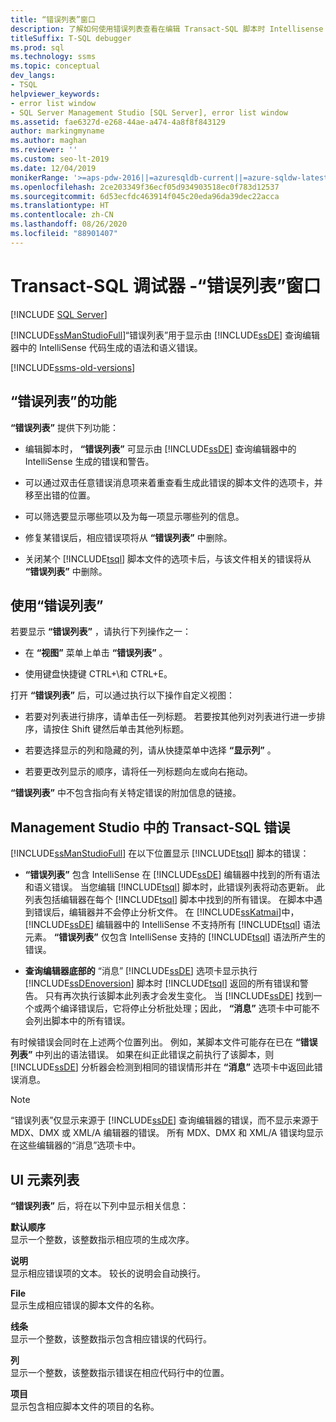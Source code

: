 ```yaml
---
title: “错误列表”窗口
description: 了解如何使用错误列表查看在编辑 Transact-SQL 脚本时 Intellisense 生成的错误和警告。
titleSuffix: T-SQL debugger
ms.prod: sql
ms.technology: ssms
ms.topic: conceptual
dev_langs:
- TSQL
helpviewer_keywords:
- error list window
- SQL Server Management Studio [SQL Server], error list window
ms.assetid: fae6327d-e268-44ae-a474-4a8f8f843129
author: markingmyname
ms.author: maghan
ms.reviewer: ''
ms.custom: seo-lt-2019
ms.date: 12/04/2019
monikerRange: '>=aps-pdw-2016||=azuresqldb-current||=azure-sqldw-latest||>=sql-server-2016||=sqlallproducts-allversions||>=sql-server-linux-2017||=azuresqldb-mi-current'
ms.openlocfilehash: 2ce203349f36ecf05d934903518ec0f783d12537
ms.sourcegitcommit: 6d53ecfdc463914f045c20eda96da39dec22acca
ms.translationtype: HT
ms.contentlocale: zh-CN
ms.lasthandoff: 08/26/2020
ms.locfileid: "88901407"
---
```

# <a name="transact-sql-debugger---error-list-window"></a>Transact-SQL 调试器 -“错误列表”窗口

 [!INCLUDE [SQL Server](../../includes/applies-to-version/sqlserver.md)]

[!INCLUDE[ssManStudioFull](../../includes/ssmanstudiofull-md.md)]“错误列表”用于显示由 [!INCLUDE[ssDE](../../includes/ssde-md.md)] 查询编辑器中的 IntelliSense 代码生成的语法和语义错误。  

[!INCLUDE[ssms-old-versions](../../includes/ssms-old-versions.md)]

## <a name="features-of-the-error-list"></a>“错误列表”的功能  

**“错误列表”** 提供下列功能：  
  
-   编辑脚本时， **“错误列表”** 可显示由 [!INCLUDE[ssDE](../../includes/ssde-md.md)] 查询编辑器中的 IntelliSense 生成的错误和警告。  
  
-   可以通过双击任意错误消息项来着重查看生成此错误的脚本文件的选项卡，并移至出错的位置。  
  
-   可以筛选要显示哪些项以及为每一项显示哪些列的信息。  
  
-   修复某错误后，相应错误项将从 **“错误列表”** 中删除。  
  
-   关闭某个 [!INCLUDE[tsql](../../includes/tsql-md.md)] 脚本文件的选项卡后，与该文件相关的错误将从 **“错误列表”** 中删除。  
  
## <a name="working-with-the-error-list"></a>使用“错误列表”  
 若要显示 **“错误列表”** ，请执行下列操作之一：  
  
-   在 **“视图”** 菜单上单击 **“错误列表”** 。  
  
-   使用键盘快捷键 CTRL+\\和 CTRL+E。  
  
 打开 **“错误列表”** 后，可以通过执行以下操作自定义视图：  
  
-   若要对列表进行排序，请单击任一列标题。 若要按其他列对列表进行进一步排序，请按住 Shift 键然后单击其他列标题。  
  
-   若要选择显示的列和隐藏的列，请从快捷菜单中选择 **“显示列”** 。  
  
-   若要更改列显示的顺序，请将任一列标题向左或向右拖动。  
  
 **“错误列表”** 中不包含指向有关特定错误的附加信息的链接。  
  
## <a name="transact-sql-errors-in-management-studio"></a>Management Studio 中的 Transact-SQL 错误  
 [!INCLUDE[ssManStudioFull](../../includes/ssmanstudiofull-md.md)] 在以下位置显示 [!INCLUDE[tsql](../../includes/tsql-md.md)] 脚本的错误：  
  
-   **“错误列表”** 包含 IntelliSense 在 [!INCLUDE[ssDE](../../includes/ssde-md.md)] 编辑器中找到的所有语法和语义错误。 当您编辑 [!INCLUDE[tsql](../../includes/tsql-md.md)] 脚本时，此错误列表将动态更新。 此列表包括编辑器在每个 [!INCLUDE[tsql](../../includes/tsql-md.md)] 脚本中找到的所有错误。 在脚本中遇到错误后，编辑器并不会停止分析文件。 在 [!INCLUDE[ssKatmai](../../includes/sskatmai-md.md)]中， [!INCLUDE[ssDE](../../includes/ssde-md.md)] 编辑器中的 IntelliSense 不支持所有 [!INCLUDE[tsql](../../includes/tsql-md.md)] 语法元素。 **“错误列表”** 仅包含 IntelliSense 支持的 [!INCLUDE[tsql](../../includes/tsql-md.md)] 语法所产生的错误。  
  
-   **查询编辑器底部的** “消息” [!INCLUDE[ssDE](../../includes/ssde-md.md)] 选项卡显示执行 [!INCLUDE[ssDEnoversion](../../includes/ssdenoversion-md.md)] 脚本时 [!INCLUDE[tsql](../../includes/tsql-md.md)] 返回的所有错误和警告。 只有再次执行该脚本此列表才会发生变化。 当 [!INCLUDE[ssDE](../../includes/ssde-md.md)] 找到一个或两个编译错误后，它将停止分析批处理；因此， **“消息”** 选项卡中可能不会列出脚本中的所有错误。  
  
 有时候错误会同时在上述两个位置列出。 例如，某脚本文件可能存在已在 **“错误列表”** 中列出的语法错误。 如果在纠正此错误之前执行了该脚本，则 [!INCLUDE[ssDE](../../includes/ssde-md.md)] 分析器会检测到相同的错误情形并在 **“消息”** 选项卡中返回此错误消息。  
  
> [!NOTE]  
>  “错误列表”仅显示来源于 [!INCLUDE[ssDE](../../includes/ssde-md.md)] 查询编辑器的错误，而不显示来源于 MDX、DMX 或 XML/A 编辑器的错误。 所有 MDX、DMX 和 XML/A 错误均显示在这些编辑器的“消息”选项卡中。  
  
## <a name="ui-element-list"></a>UI 元素列表  
 **“错误列表”** 后，将在以下列中显示相关信息：  
  
 **默认顺序**  
 显示一个整数，该整数指示相应项的生成次序。  
  
 **说明**  
 显示相应错误项的文本。 较长的说明会自动换行。  
  
 **File**  
 显示生成相应错误的脚本文件的名称。  
  
 **线条**  
 显示一个整数，该整数指示包含相应错误的代码行。  
  
 **列**  
 显示一个整数，该整数指示错误在相应代码行中的位置。  
  
 **项目**  
 显示包含相应脚本文件的项目的名称。  
